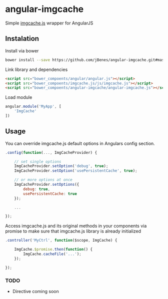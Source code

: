 angular-imgcache
================

Simple [imgcache.js](https://github.com/chrisben/imgcache.js) wrapper for AngularJS

## Instalation

Install via bower

```sh
bower install --save https://github.com/jBenes/angular-imgcache.git#master
```

Link library and dependencies

```html
<script src="bower_compoents/angular/angular.js"></script>
<script src="bower_compoents/imgcache.js/js/imgcache.js"></script>
<script src="bower_compoents/angular-imgcache/angular-imgcache.js"></script>
```

Load module

```javascript
angular.module('MyApp', [
    'ImgCache'
])
```

## Usage

You can override imgcache.js default options in Angulars config section.

```javascript
.config(function(..., ImgCacheProvider) {

    // set single options
    ImgCacheProvider.setOption('debug', true);
    ImgCacheProvider.setOption('usePersistentCache', true);

    // or more options at once
    ImgCacheProvider.setOptions({
        debug: true,
        usePersistentCache: true
    });

    ...

});
```

Access imgcache.js and its original methods in your components via promise to make sure that imgcache.js library is already initialized

```javascript
.controller('MyCtrl', function($scope, ImgCache) {

    ImgCache.$promise.then(function() {
        ImgCache.cacheFile('...');
    });

});
```

### TODO

* Directive coming soon